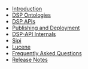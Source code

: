<!---
 * Copyright © 2021 - 2022 Swiss National Data and Service Center for the Humanities and/or DaSCH Service Platform contributors.
 * SPDX-License-Identifier: Apache-2.0
-->

* [Introduction](01-introduction/index.md)
* [DSP Ontologies](02-knora-ontologies/index.md)
* [DSP APIs](03-apis/index.md)
* [Publishing and Deployment](04-publishing-deployment/index.md)
* [DSP-API Internals](05-internals/design/principles/index.md)
* [Sipi](06-sipi/index.md)
* [Lucene](07-lucene/index.md)
* [Frequently Asked Questions](faq/index.md)
* [Release Notes](00-release-notes/index.md)
